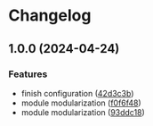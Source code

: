 # Changelog

## 1.0.0 (2024-04-24)


### Features

* finish configuration ([42d3c3b](https://github.com/GersonRS/modern-gitops-stack-module-minio/commit/42d3c3bb399e003ce95513457b9ceae1be269719))
* module modularization ([f0f6f48](https://github.com/GersonRS/modern-gitops-stack-module-minio/commit/f0f6f48b11ab448280f1c809e4ddfbb781a4a495))
* module modularization ([93ddc18](https://github.com/GersonRS/modern-gitops-stack-module-minio/commit/93ddc1805cc5cb6eabf8e18c6602d3e73a5543ee))
